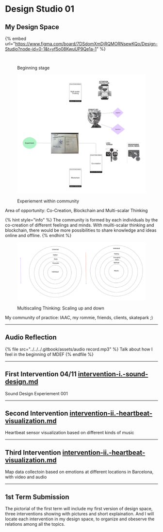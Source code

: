 # Design Studio 01

## My Design Space

{% embed url="https://www.figma.com/board/7DSdomXmDjRQMORNsewKQo/Design-Studio?node-id=0-1&t=yf5o08KwuUP9Qe1a-1" %}



<figure><img src="../../../.gitbook/assets/Untitled.jpg" alt=""><figcaption><p>Beginning stage</p></figcaption></figure>



<figure><img src="../../../.gitbook/assets/Untitled (1).jpg" alt=""><figcaption><p>Experiement within community </p></figcaption></figure>

Area of opportunity: Co-Creation, Blockchain and Multi-scalar Thinking &#x20;

{% hint style="info" %}
The community is formed by each individuals by the co-creation of different feelings and minds. With muilti-scalar thinking and blockchain, there would be more possibilities to share knowledge and ideas online and offline.
{% endhint %}



<figure><img src="../../../.gitbook/assets/Untitled (3).jpg" alt=""><figcaption><p>Multiscaling Thinking: Scaling up and down</p></figcaption></figure>

My community of practice: IAAC, my rommie, friends, clients, skatepark ;)



***

## Audio Reflection&#x20;

{% file src="../../../.gitbook/assets/audio record.mp3" %}
Talk about how I feel in the beginning of MDEF
{% endfile %}



***

## First Intervention 04/11 [intervention-i.-sound-design.md](intervention-i.-sound-design.md "mention")

Sound Design Experiement 001

***

## Second Intervention [intervention-ii.-heartbeat-visualization.md](intervention-ii.-heartbeat-visualization.md "mention")

Heartbeat sensor visualization based on different kinds of music

***

## Third Intervention [intervention-ii.-heartbeat-visualization.md](intervention-ii.-heartbeat-visualization.md "mention")

Map data collectoin based on emotions at different locations in Barcelona, with video and audio

***

## 1st Term Submission

The pictorial of the first term will include my first version of design space, three interventions showing with pictures and short explaination. And I will locate each intervention in my design space, to organize  and obeserve the relations among all the topics.&#x20;





